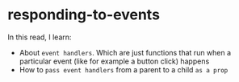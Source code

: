 # responding-to-events

In this read, I learn:
- About `event handlers`. Which are just functions that run when a particular event (like for example a button click) happens
- How to `pass event handlers` from a parent to a child `as a prop`